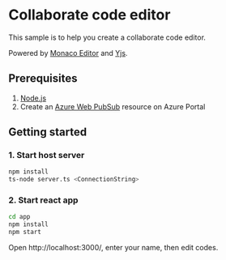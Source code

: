 # Collaborate code editor

This sample is to help you create a collaborate code editor.

Powered by [Monaco Editor](https://microsoft.github.io/monaco-editor/) and [Yjs](https://github.com/yjs/yjs).

## Prerequisites

1. [Node.js](https://nodejs.org)
2. Create an [Azure Web PubSub](https://ms.portal.azure.com/#blade/HubsExtension/BrowseResource/resourceType/Microsoft.SignalRService%2FWebPubSub) resource on Azure Portal

## Getting started
   
### 1. Start host server

```bash
npm install
ts-node server.ts <ConnectionString>
```

### 2. Start react app

```bash
cd app
npm install
npm start
```

Open http://localhost:3000/, enter your name, then edit codes.